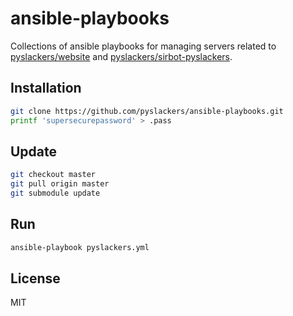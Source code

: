 ansible-playbooks
=================

Collections of ansible playbooks for managing servers related to [pyslackers/website](https://github.com/pyslackers/website) and [pyslackers/sirbot-pyslackers](https://github.com/pyslackers/sirbot-pyslackers).

Installation
------------

```bash
git clone https://github.com/pyslackers/ansible-playbooks.git
printf 'supersecurepassword' > .pass
```

Update
------

```bash
git checkout master
git pull origin master
git submodule update
```

Run
---

```bash
ansible-playbook pyslackers.yml
```

License
-------

MIT

